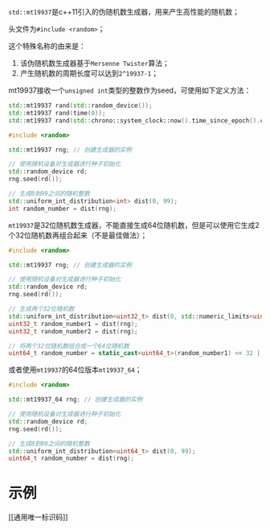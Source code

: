 `std::mt19937`是c++11引入的伪随机数生成器，用来产生高性能的随机数；

头文件为`#include <random>`；

这个特殊名称的由来是：
1. 该伪随机数生成器基于`Mersenne Twister`算法；
2. 产生随机数的周期长度可以达到`2^19937-1`；

mt19937接收一个`unsigned int`类型的整数作为seed，可使用如下定义方法：
```c++
std::mt19937 rand(std::random_device());
std::mt19937 rand(time(0));
std::mt19937 rand(std::chrono::system_clock::now().time_since_epoch().count());
```

```c++
#include <random>

std::mt19937 rng; // 创建生成器的实例

// 使用随机设备对生成器进行种子初始化
std::random_device rd;
rng.seed(rd());

// 生成0到99之间的随机整数
std::uniform_int_distribution<int> dist(0, 99);
int random_number = dist(rng);

```

`mt19937`是32位随机数生成器，不能直接生成64位随机数，但是可以使用它生成2个32位随机数再组合起来（不是最佳做法）；
```c++
#include <random>

std::mt19937 rng; // 创建生成器的实例

// 使用随机设备对生成器进行种子初始化
std::random_device rd;
rng.seed(rd());

// 生成两个32位随机数
std::uniform_int_distribution<uint32_t> dist(0, std::numeric_limits<uint32_t>::max());
uint32_t random_number1 = dist(rng);
uint32_t random_number2 = dist(rng);

// 将两个32位随机数组合成一个64位随机数
uint64_t random_number = static_cast<uint64_t>(random_number1) << 32 | random_number2;

```

或者使用`mt19937`的64位版本`mt19937_64`；
```c++
#include <random>

std::mt19937_64 rng; // 创建生成器的实例

// 使用随机设备对生成器进行种子初始化
std::random_device rd;
rng.seed(rd());

// 生成0到99之间的随机整数
std::uniform_int_distribution<uint64_t> dist(0, 99);
uint64_t random_number = dist(rng);
```

# 示例

[[通用唯一标识码]]


